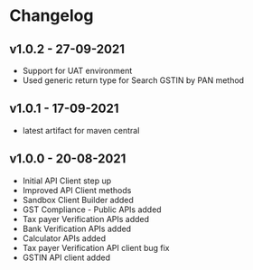 # Changelog

## v1.0.2 - 27-09-2021
* Support for UAT environment
* Used generic return type for Search GSTIN by PAN method

## v1.0.1 - 17-09-2021
*  latest artifact for maven central

## v1.0.0 - 20-08-2021
* Initial API Client step up
* Improved API Client methods
* Sandbox Client Builder added
* GST Compliance - Public APIs added
* Tax payer Verification  APIs added
* Bank Verification APIs added
* Calculator APIs added
* Tax payer Verification API client bug fix
* GSTIN API client added
